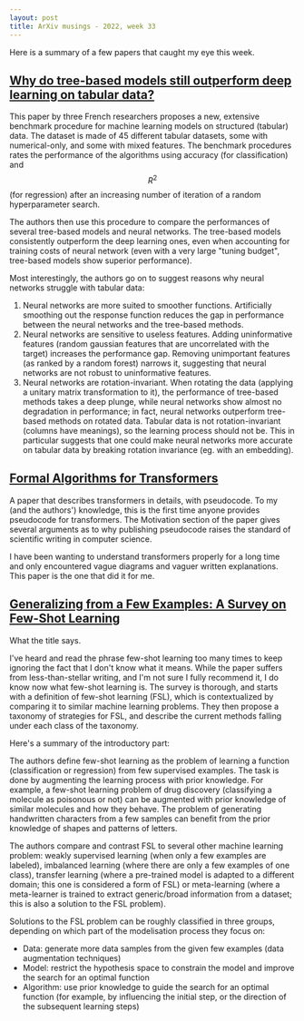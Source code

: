 ```yaml
---
layout: post
title: ArXiv musings - 2022, week 33
---
```


Here is a summary of a few papers that caught my eye this week.

## [Why do tree-based models still outperform deep learning on tabular data?](https://arxiv.org/pdf/2207.08815.pdf)
This paper by three French researchers proposes a new, extensive benchmark procedure for machine learning models on structured (tabular) data. The dataset is made of 45 different tabular datasets, some with numerical-only, and some with mixed features. The benchmark procedures rates the performance of the algorithms using accuracy (for classification) and $$R^2$$ (for regression) after an increasing number of iteration of a random hyperparameter search. 

The authors then use this procedure to compare the performances of several tree-based models and neural networks. The tree-based models consistently outperform the deep learning ones, even when accounting for training costs of neural network (even with a very large "tuning budget", tree-based models show superior performance).

Most interestingly, the authors go on to suggest reasons why neural networks struggle with tabular data:
1. Neural networks are more suited to smoother functions. Artificially smoothing out the response function reduces the gap in performance between the neural networks and the tree-based methods. 
2. Neural networks are sensitive to useless features. Adding uninformative features (random gaussian features that are uncorrelated with the target) increases the performance gap. Removing unimportant features (as ranked by a random forest) narrows it, suggesting that neural networks are not robust to uninformative features.
3. Neural networks are rotation-invariant. When rotating the data (applying a unitary matrix transformation to it), the performance of tree-based methods takes a deep plunge, while neural networks show almost no degradation in performance; in fact, neural networks outperform tree-based methods on rotated data. Tabular data is not rotation-invariant (columns have meanings), so the learning process should not be. This in particular suggests that one could make neural networks more accurate on tabular data by breaking rotation invariance (eg. with an embedding).

## [Formal Algorithms for Transformers](https://arxiv.org/pdf/2207.09238.pdf)
A paper that describes transformers in details, with pseudocode. To my (and the authors') knowledge, this is the first time anyone provides pseudocode for transformers. The Motivation section of the paper gives several arguments as to why publishing pseudocode raises the standard of scientific writing in computer science.

I have been wanting to understand transformers properly for a long time and only encountered vague diagrams and vaguer written explanations. This paper is the one that did it for me.

## [Generalizing from a Few Examples: A Survey on Few-Shot Learning](https://arxiv.org/pdf/1904.05046.pdf)
What the title says.

I've heard and read the phrase few-shot learning too many times to keep ignoring the fact that I don't know what it means. While the paper suffers from less-than-stellar writing, and I'm not sure I fully recommend it, I do know now what few-shot learning is. The survey is thorough, and starts with a definition of few-shot learning (FSL), which is contextualized by comparing it to similar machine learning problems. They then propose a taxonomy of strategies for FSL, and describe the current methods falling under each class of the taxonomy.

Here's a summary of the introductory part:

The authors define few-shot learning as the problem of learning a function (classification or regression) from few supervised examples. The task is done by augmenting the learning process with prior knowledge. For example, a few-shot learning problem of drug discovery (classifying a molecule as poisonous or not) can be augmented with prior knowledge of similar molecules and how they behave. The problem of generating handwritten characters from a few samples can benefit from the prior knowledge of shapes and patterns of letters.

The authors compare and contrast FSL to several other machine learning problem: weakly supervised learning (when only a few examples are labeled), imbalanced learning (where there are only a few examples of one class), transfer learning (where a pre-trained model is adapted to a different domain; this one is considered a form of FSL) or meta-learning (where a meta-learner is trained to extract generic/broad information from a dataset; this is also a solution to the FSL problem).

Solutions to the FSL problem can be roughly classified in three groups, depending on which part of the modelisation process they focus on:
- Data: generate more data samples from the given few examples (data augmentation techniques)
- Model: restrict the hypothesis space to constrain the model and improve the search for an optimal function
- Algorithm: use prior knowledge to guide the search for an optimal function (for example, by influencing the initial step, or the direction of the subsequent learning steps)
